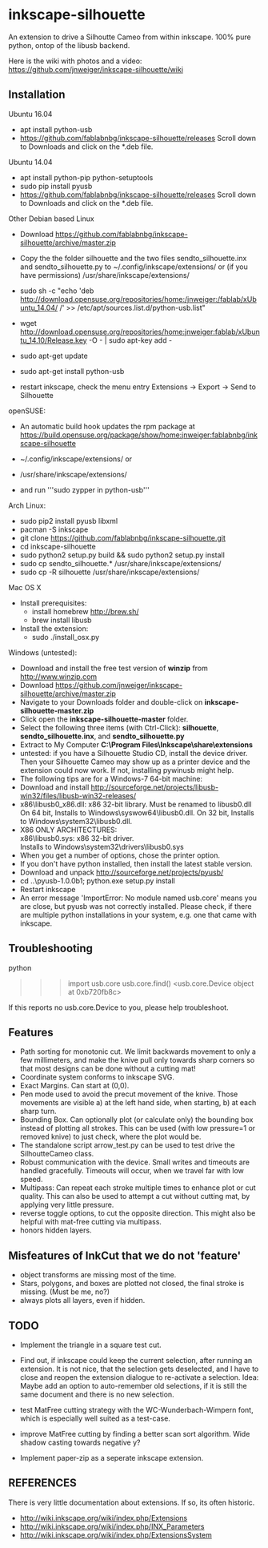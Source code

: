 inkscape-silhouette
===================

An extension to drive a Silhoutte Cameo from within inkscape.
100% pure python, ontop of the libusb backend.

Here is the wiki with photos and a video: https://github.com/jnweiger/inkscape-silhouette/wiki

Installation
------------

Ubuntu 16.04

* apt install python-usb
* https://github.com/fablabnbg/inkscape-silhouette/releases
  Scroll down to Downloads and click on the *.deb file.

Ubuntu 14.04

* apt install python-pip python-setuptools
* sudo pip install pyusb
* https://github.com/fablabnbg/inkscape-silhouette/releases
  Scroll down to Downloads and click on the *.deb file.


Other Debian based Linux

* Download https://github.com/fablabnbg/inkscape-silhouette/archive/master.zip
* Copy the the folder silhouette and the two files sendto_silhouette.inx and 
sendto_silhouette.py to ~/.config/inkscape/extensions/ or (if you have permissions)  /usr/share/inkscape/extensions/

* sudo sh -c "echo 'deb http://download.opensuse.org/repositories/home:/jnweiger:/fablab/xUbuntu_14.04/ /' >> /etc/apt/sources.list.d/python-usb.list"
* wget http://download.opensuse.org/repositories/home:jnweiger:fablab/xUbuntu_14.10/Release.key -O - | sudo apt-key add -
* sudo apt-get update
* sudo apt-get install python-usb
* restart inkscape, check the menu entry Extensions -> Export -> Send to Silhouette


openSUSE:
* An automatic build hook updates the rpm package at https://build.opensuse.org/package/show/home:jnweiger:fablabnbg/inkscape-silhouette

* ~/.config/inkscape/extensions/ or
* /usr/share/inkscape/extensions/
* and run '''sudo zypper in python-usb'''

Arch Linux:
* sudo pip2 install pyusb libxml
* pacman -S inkscape
* git clone https://github.com/fablabnbg/inkscape-silhouette.git
* cd inkscape-silhouette
* sudo python2 setup.py build && sudo python2 setup.py install
* sudo cp sendto_silhouette.* /usr/share/inkscape/extensions/
* sudo cp -R silhouette /usr/share/inkscape/extensions/

Mac OS X
* Install prerequisites:
  * install homebrew http://brew.sh/
  * brew install libusb
* Install the extension:
  * sudo ./install_osx.py

Windows (untested): 
* Download and install the free test version of **winzip** from http://www.winzip.com
* Download https://github.com/jnweiger/inkscape-silhouette/archive/master.zip
* Navigate to your Downloads folder and double-click on **inkscape-silhouette-master.zip**
* Click open the **inkscape-silhouette-master** folder.
* Select the following three items (with Ctrl-Click): **silhouette**, **sendto_silhouette.inx**, and **sendto_silhouette.py**
* Extract to My Computer **C:\Program Files\Inkscape\share\extensions**
* untested: if you have a Silhouette Studio CD, install the device driver. Then your Silhouette Cameo may show up as a printer device and the extension could now work. If not, installing pywinusb might help.
* The following tips are for a Windows-7 64-bit machine:
 * Download and install http://sourceforge.net/projects/libusb-win32/files/libusb-win32-releases/ 
 * x86\libusb0_x86.dll: x86 32-bit library. Must be renamed to libusb0.dll <br>
   On 64 bit, Installs to Windows\syswow64\libusb0.dll. 
   On 32 bit, Installs to Windows\system32\libusb0.dll. 
 * X86 ONLY ARCHITECTURES:<br> 
   x86\libusb0.sys: x86 32-bit driver.<br>
   Installs to Windows\system32\drivers\libusb0.sys
 * When you get a number of options, chose the printer option.
* If you don't have python installed, then install the latest stable version. 
* Download and unpack http://sourceforge.net/projects/pyusb/ 
* cd ..\pyusb-1.0.0b1; python.exe setup.py install
* Restart inkscape
* An error message 'ImportError: No module named usb.core' means you are close, but pyusb was not correctly installed. Please check, if there are multiple python installations in your system, e.g. one that came with inkscape.


Troubleshooting
---------------

 python
 >>> import usb.core
 >>> usb.core.find()
 <usb.core.Device object at 0xb720fb8c>
 >>> 

If this reports no usb.core.Device to you, please help troubleshoot.


Features
--------

* Path sorting for monotonic cut. We limit backwards movement to only a few 
  millimeters, and make the knive pull only towards sharp corners 
  so that most designs can be done without a cutting mat!
* Coordinate system conforms to inkscape SVG.
* Exact Margins. Can start at (0,0).
* Pen mode used to avoid the precut movement of the knive.
  Those movements are visible a) at the left hand side, when 
  starting, b) at each sharp turn.
* Bounding Box. Can optionally plot (or calculate only) 
  the bounding box instead of plotting all strokes.
  This can be used (with low pressure=1 or removed knive) to just 
  check, where the plot would be.
* The standalone script arrow_test.py can be used to test drive
  the SilhoutteCameo class.
* Robust communication with the device. Small writes and timeouts are
  handled gracefully. Timeouts will occur, when we travel far with low speed.
* Multipass: Can repeat each stroke multiple times to enhance plot or 
  cut quality. This can also be used to attempt a cut without cutting mat, by
  applying very little pressure.
* reverse toggle options, to cut the opposite direction. This might also be 
  helpful with mat-free cutting via multipass.
* honors hidden layers.

Misfeatures of InkCut that we do not 'feature'
----------------------------------------------

* object transforms are missing most of the time.
* Stars, polygons, and boxes are plotted not closed, the final stroke 
  is missing. (Must be me, no?)
* always plots all layers, even if hidden.

TODO
----

* Implement the triangle in a square test cut.

* Find out, if inkscape could keep the current selection, after running an
  extension.  It is not nice, that the selection gets deselected, and I have
  to close and reopen the extension dialogue to re-activate a selection.
  Idea: Maybe add an option to auto-remember old selections, if it is still
  the same document and there is no new selection.

* test MatFree cutting strategy with the WC-Wunderbach-Wimpern font, which is especially 
  well suited as a test-case.
* improve MatFree cutting by finding a better scan sort algorithm.
  Wide shadow casting towards negative y?

* Implement paper-zip as a seperate inkscape extension. 

REFERENCES
----------

There is very little documentation about extensions. If so, its often historic.
* http://wiki.inkscape.org/wiki/index.php/Extensions
* http://wiki.inkscape.org/wiki/index.php/INX_Parameters
* http://wiki.inkscape.org/wiki/index.php/ExtensionsSystem
